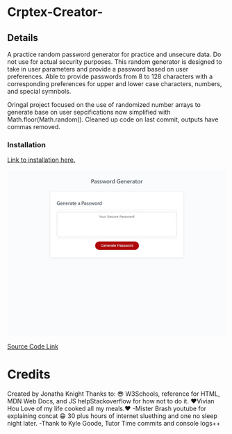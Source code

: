 # Crptex-Creator-
## Details
A practice random password generator for practice and unsecure data. Do not use for actual security purposes. This random generator is designed to take in user parameters and provide a password based on user preferences. Able to provide passwords from 8 to 128 characters with a corresponding preferences for upper and lower case characters, numbers, and special symnbols.  

Oringal project focused on the use of randomized number arrays to generate base on user sepcifications now simplified with Math.floor(Math.random(). Cleaned up code on last commit, outputs have commas removed. 

### Installation 
<a href="https://knight19jonathan.github.io/Crptex-Creator-/">Link to installation here.</a> 

![Crptex Screenshot](/assets/images/screenCapture.JPG)


<a href="https://github.com/knight19jonathan/Crptex-Creator-#:~:text=https%3A//github.com/knight19jonathan/Crptex%2DCreator%2D.git">Source Code Link</a>

# Credits 
Created by Jonatha Knight
Thanks to:
😎 W3Schools, reference for HTML, MDN Web Docs, and JS helpStackoverflow for how not to do it. 
❤Vivian Hou Love of my life cooked all my meals.❤
-Mister Brash youtube for explaining concat 😁
30 plus hours of internet sluething and one no sleep night later.
-Thank to Kyle Goode, Tutor Time commits and console logs++